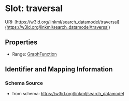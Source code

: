 # Slot: traversal

URI: [https://w3id.org/linkml/search_datamodel/traversal](https://w3id.org/linkml/search_datamodel/traversal)



<!-- no inheritance hierarchy -->


## Properties

 * Range: [GraphFunction](GraphFunction.md)



## Identifier and Mapping Information







### Schema Source


* from schema: https://w3id.org/linkml/search_datamodel



